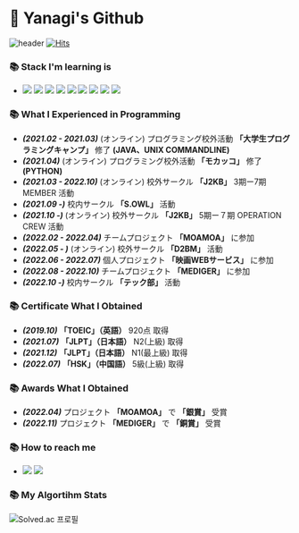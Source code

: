 # 🙇 Yanagi's Github

![header](https://capsule-render.vercel.app/api?type=waving&color=FF3366&height=300&section=header&text=「柳」&fontSize=50&fontColor=181717)
[![Hits](https://hits.seeyoufarm.com/api/count/incr/badge.svg?url=https%3A%2F%2Fgithub.com%2Fyujiah-github&count_bg=%233B7E08&title_bg=%2355A651&icon=&icon_color=%2313330D&title=hits&edge_flat=false)](https://hits.seeyoufarm.com)        

### 📚 Stack I'm learning is
- <img src="https://img.shields.io/badge/HTML5-E34F26?logo=HTML5&logoColor=white"/> <img src="https://img.shields.io/badge/CSS3-1572B6?logo=CSS3&logoColor=white"/> <img src="https://img.shields.io/badge/JavaScript-F7DF1E?logo=JavaScript&logoColor=white"/> <img src="https://img.shields.io/badge/React-61DAFB?logo=React&logoColor=white"/> <img src="https://img.shields.io/badge/Python-3776AB?logo=Python&logoColor=white"/> <img src="https://img.shields.io/badge/React Router-CA4245?logo=React Router&logoColor=white"/> <img src="https://img.shields.io/badge/Redux-764ABC?logo=Redux&logoColor=white"/> <img src="https://img.shields.io/badge/React Query-FF4154?logo=React Query&logoColor=white"/> <img src="https://img.shields.io/badge/styled-components-DB7093?logo=styled-components&logoColor=white"/>

### 📚 What I Experienced in Programming
- ***(2021.02 - 2021.03)*** (オンライン) プログラミング校外活動 **「大学生プログラミングキャンプ」** 修了 **(JAVA、UNIX COMMANDLINE)**
- ***(2021.04)*** (オンライン) プログラミング校外活動 **「モカッコ」** 修了 **(PYTHON)**
- ***(2021.03 - 2022.10)*** (オンライン) 校外サークル **「J2KB」** 3期ー7期 MEMBER 活動 
- ***(2021.09 -)*** 校内サークル **「S.OWL」** 活動
- ***(2021.10 -)*** (オンライン) 校外サークル **「J2KB」** 5期ー７期 OPERATION CREW 活動
- ***(2022.02 - 2022.04)*** チームプロジェクト **「MOAMOA」** に参加
- ***(2022.05 - )*** (オンライン) 校外サークル **「D2BM」** 活動 
- ***(2022.06 - 2022.07)*** 個人プロジェクト **「映画WEBサービス」** に参加
- ***(2022.08 - 2022.10)*** チームプロジェクト **「MEDIGER」** に参加
- ***(2022.10 -)*** 校内サークル **「テック部」** 活動

### 📚 Certificate What I Obtained
- ***(2019.10)*** **「TOEIC」（英語）** 920点 取得
- ***(2021.07)*** **「JLPT」（日本語）** N2(上級) 取得
- ***(2021.12)*** **「JLPT」（日本語）** N1(最上級) 取得
- ***(2022.07)*** **「HSK」（中国語）** 5級(上級) 取得

### 📚 Awards What I Obtained
- ***(2022.04)*** プロジェクト **「MOAMOA」** で **「銀賞」** 受賞
- ***(2022.11)*** プロジェクト **「MEDIGER」** で **「銅賞」** 受賞

### 📚 How to reach me
- [<img src="https://img.shields.io/badge/Instagram-E4405F?logo=Instagram&logoColor=white"/>](https://instagram.com/jay__yah) [<img src="https://img.shields.io/badge/Youtube-FF0000?logo=Youtube&logoColor=white"/>](https://www.youtube.com/channel/UCv-WSlbb_65GJEdvAWHM2mg)

 ### 📚 My Algortihm Stats
![Solved.ac
프로필](http://mazassumnida.wtf/api/v2/generate_badge?boj=cil05265&height=100)
 
